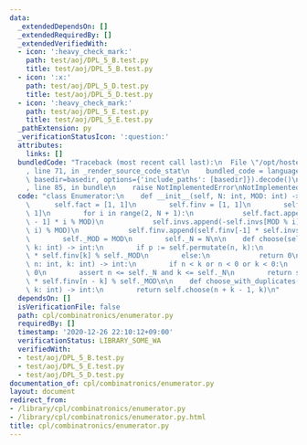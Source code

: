 ```yaml
---
data:
  _extendedDependsOn: []
  _extendedRequiredBy: []
  _extendedVerifiedWith:
  - icon: ':heavy_check_mark:'
    path: test/aoj/DPL_5_B.test.py
    title: test/aoj/DPL_5_B.test.py
  - icon: ':x:'
    path: test/aoj/DPL_5_D.test.py
    title: test/aoj/DPL_5_D.test.py
  - icon: ':heavy_check_mark:'
    path: test/aoj/DPL_5_E.test.py
    title: test/aoj/DPL_5_E.test.py
  _pathExtension: py
  _verificationStatusIcon: ':question:'
  attributes:
    links: []
  bundledCode: "Traceback (most recent call last):\n  File \"/opt/hostedtoolcache/Python/3.9.1/x64/lib/python3.9/site-packages/onlinejudge_verify/documentation/build.py\"\
    , line 71, in _render_source_code_stat\n    bundled_code = language.bundle(stat.path,\
    \ basedir=basedir, options={'include_paths': [basedir]}).decode()\n  File \"/opt/hostedtoolcache/Python/3.9.1/x64/lib/python3.9/site-packages/onlinejudge_verify/languages/python.py\"\
    , line 85, in bundle\n    raise NotImplementedError\nNotImplementedError\n"
  code: "class Enumerator:\n    def __init__(self, N: int, MOD: int) -> None:\n  \
    \      self.fact = [1, 1]\n        self.finv = [1, 1]\n        self.invs = [0,\
    \ 1]\n        for i in range(2, N + 1):\n            self.fact.append(self.fact[i\
    \ - 1] * i % MOD)\n            self.invs.append(-self.invs[MOD % i] * (MOD //\
    \ i) % MOD)\n            self.finv.append(self.finv[-1] * self.invs[-1] % MOD)\n\
    \        self._MOD = MOD\n        self._N = N\n\n    def choose(self, n: int,\
    \ k: int) -> int:\n        if p := self.permutate(n, k):\n            return p\
    \ * self.finv[k] % self._MOD\n        else:\n            return 0\n\n    def permutate(self,\
    \ n: int, k: int) -> int:\n        if n < k or n < 0 or k < 0:\n            return\
    \ 0\n        assert n <= self._N and k <= self._N\n        return self.fact[n]\
    \ * self.finv[n - k] % self._MOD\n\n    def choose_with_duplicates(self, n: int,\
    \ k: int) -> int:\n        return self.choose(n + k - 1, k)\n"
  dependsOn: []
  isVerificationFile: false
  path: cpl/combinatronics/enumerator.py
  requiredBy: []
  timestamp: '2020-12-26 22:10:12+09:00'
  verificationStatus: LIBRARY_SOME_WA
  verifiedWith:
  - test/aoj/DPL_5_B.test.py
  - test/aoj/DPL_5_E.test.py
  - test/aoj/DPL_5_D.test.py
documentation_of: cpl/combinatronics/enumerator.py
layout: document
redirect_from:
- /library/cpl/combinatronics/enumerator.py
- /library/cpl/combinatronics/enumerator.py.html
title: cpl/combinatronics/enumerator.py
---
```


